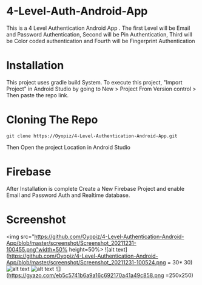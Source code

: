 # 4-Level-Auth-Android-App
This is a 4 Level Authentication Android App . The first Level will be Email and Password Authentication, Second will be Pin Authentication, Third will be Color coded authentication and Fourth will be Fingerprint Authentication

# Installation
This project uses gradle build System. To execute this project, "Import Project" in Android Studio by going to New > Project From Version control > Then paste the repo link.
# Cloning The Repo
```git clone https://Oyopiz/4-Level-Authentication-Android-App.git```

Then Open the project Location in Android Studio

# Firebase
After Installation is complete Create a New Firebase Project and enable Email and Password Auth and Realtime database.
# Screenshot

<img src="https://github.com/Oyopiz/4-Level-Authentication-Android-App/blob/master/screenshot/Screenshot_20211231-100455.png"width=50% height=50%>
![alt text](https://github.com/Oyopiz/4-Level-Authentication-Android-App/blob/master/screenshot/Screenshot_20211231-100524.png = 30* 30)
![alt text](https://github.com/Oyopiz/4-Level-Authentication-Android-App/blob/master/screenshot/Screenshot_20211231-100535.png)
![alt text](https://github.com/Oyopiz/4-Level-Authentication-Android-App/blob/master/screenshot/Screenshot_20211231-100605.png)
![](https://gyazo.com/eb5c5741b6a9a16c692170a41a49c858.png =250x250)
